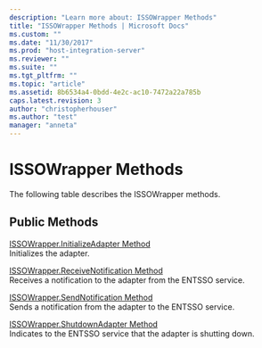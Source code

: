 ```yaml
---
description: "Learn more about: ISSOWrapper Methods"
title: "ISSOWrapper Methods | Microsoft Docs"
ms.custom: ""
ms.date: "11/30/2017"
ms.prod: "host-integration-server"
ms.reviewer: ""
ms.suite: ""
ms.tgt_pltfrm: ""
ms.topic: "article"
ms.assetid: 8b6534a4-0bdd-4e2c-ac10-7472a22a785b
caps.latest.revision: 3
author: "christopherhouser"
ms.author: "test"
manager: "anneta"
---
```

# ISSOWrapper Methods
The following table describes the ISSOWrapper methods.  
  
## Public Methods  
 [ISSOWrapper.InitializeAdapter Method](../esso/issowrapper-initializeadapter-method.md)  
 Initializes the adapter.  
  
 [ISSOWrapper.ReceiveNotification Method](../esso/issowrapper-receivenotification-method.md)  
 Receives a notification to the adapter from the ENTSSO service.  
  
 [ISSOWrapper.SendNotification Method](../esso/issowrapper-sendnotification-method.md)  
 Sends a notification from the adapter to the ENTSSO service.  
  
 [ISSOWrapper.ShutdownAdapter Method](../esso/issowrapper-shutdownadapter-method.md)  
 Indicates to the ENTSSO service that the adapter is shutting down.
